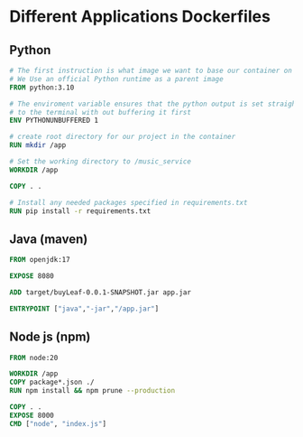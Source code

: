 # Different Applications Dockerfiles


## Python 
```Dockerfile
# The first instruction is what image we want to base our container on
# We Use an official Python runtime as a parent image
FROM python:3.10

# The enviroment variable ensures that the python output is set straight
# to the terminal with out buffering it first
ENV PYTHONUNBUFFERED 1

# create root directory for our project in the container
RUN mkdir /app

# Set the working directory to /music_service
WORKDIR /app

COPY . .

# Install any needed packages specified in requirements.txt
RUN pip install -r requirements.txt
```

## Java (maven)
```Dockerfile
FROM openjdk:17

EXPOSE 8080

ADD target/buyLeaf-0.0.1-SNAPSHOT.jar app.jar

ENTRYPOINT ["java","-jar","/app.jar"]
```

## Node js (npm)

```Dockerfile
FROM node:20

WORKDIR /app
COPY package*.json ./
RUN npm install && npm prune --production

COPY . .
EXPOSE 8000
CMD ["node", "index.js"]
```